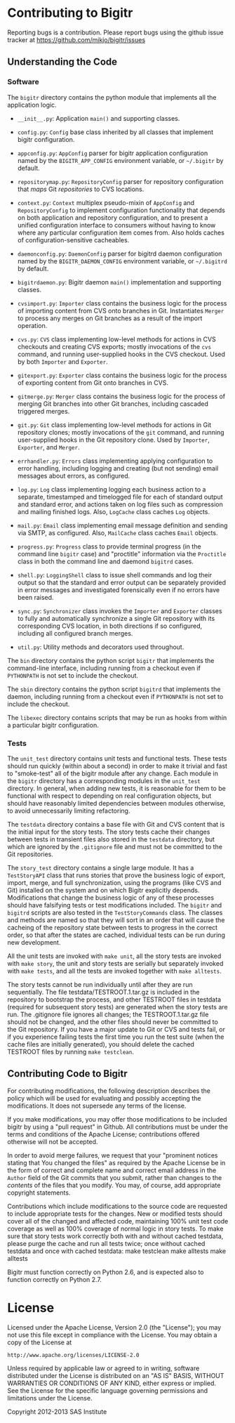 Contributing to Bigitr
======================

Reporting bugs is a contribution.  Please report bugs using the
github issue tracker at https://github.com/mikjo/bigitr/issues


Understanding the Code
----------------------

### Software ###

The `bigitr` directory contains the python module that implements
all the application logic.

* `__init__.py`: Application `main()` and supporting classes.

* `config.py`: `Config` base class inherited by all classes
  that implement bigitr configuration.

* `appconfig.py`: `AppConfig` parser for bigitr application
  configuration named by the `BIGITR_APP_CONFIG` environment
  variable, or `~/.bigitr` by default.

* `repositorymap.py`: `RepositoryConfig` parser for repository
  configuration that *maps* Git *repositories* to CVS locations.

* `context.py`: `Context` multiplex pseudo-mixin of `AppConfig` and
  `RepositoryConfig` to implement configuration functionality that
  depends on both application and repository configuration, and to
  present a unified configuration interface to consumers without
  having to know where any particular configuration item comes from.
  Also holds caches of configuration-sensitive cacheables.

* `daemonconfig.py`: `DaemonConfig` parser for bigitrd daemon
  configuration named by the `BIGITR_DAEMON_CONFIG` environment
  variable, or `~/.bigitrd` by default.

* `bigitrdaemon.py`: Bigitr daemon `main()` implementation and
  supporting classes.

* `cvsimport.py`: `Importer` class contains the business logic
  for the process of importing content from CVS onto branches
  in Git. Instantiates `Merger` to process any merges on Git
  branches as a result of the import operation.

* `cvs.py`: `CVS` class implementing low-level methods for actions
  in CVS checkouts and creating CVS exports; mostly invocations of
  the `cvs` command, and running user-supplied hooks in the CVS
  checkout. Used by both `Importer` and `Exporter`.

* `gitexport.py`: `Exporter` class contains the business logic
  for the process of exporting content from Git onto branches
  in CVS.

* `gitmerge.py`: `Merger` class contains the business logic for
  the process of merging Git branches into other Git branches,
  including cascaded triggered merges.

* `git.py`: `Git` class implementing low-level methods for actions
  in Git repository clones; mostly invocations of the `git` command,
  and running user-supplied hooks in the Git repository clone.
  Used by `Importer`, `Exporter`, and `Merger`.

* `errhandler.py`: `Errors` class implementing applying configuration to
  error handling, including logging and creating (but not sending)
  email messages about errors, as configured.

* `log.py`: `Log` class implementing logging each business action to
  a separate, timestamped and timelogged file for each of standard
  output and standard error, and actions taken on log files such as
  compression and mailing finished logs. Also, `LogCache` class caches
  `Log` objects.

* `mail.py`: `Email` class implementing email message definition and
  sending via SMTP, as configured. Also, `MailCache` class caches
  `Email` objects.

* `progress.py`: `Progress` class to provide terminal progress (in
  the command line `bigitr` case) and "proctitle" information via
  the `Proctitle` class in both the command line and daemond `bigitrd`
  cases.

* `shell.py`: `LoggingShell` class to issue shell commands and log
  their output so that the standard and error output can be separately
  provided in error messages and investigated forensically even if
  no errors have been raised.

* `sync.py`: `Synchronizer` class invokes the `Importer` and
  `Exporter` classes to fully and automatically synchronize a
  single Git repository with its corresponding CVS location, in
  both directions if so configured, including all configured branch
  merges.

* `util.py`: Utility methods and decorators used throughout.

The `bin` directory contains the python script `bigitr` that
implements the command-line interface, including running from a
checkout even if `PYTHONPATH` is not set to include the checkout.

The `sbin` directory contains the python script `bigitrd` that
implements the daemon, including running from a checkout even if
`PYTHONPATH` is not set to include the checkout.

The `libexec` directory contains scripts that may be run as hooks
from within a particular bigitr configuration.

### Tests ###

The `unit_test` directory contains unit tests and functional tests.
These tests should run quickly (within about a second) in order to
make it trivial and fast to "smoke-test" all of the bigitr module
after any change.  Each module in the `bigitr` directory has a
corresponding modules in the `unit_test` directory.  In general,
when adding new tests, it is reasonable for them to be functional
with respect to depending on real configuration objects, but should
have reasonably limited dependencies between modules otherwise,
to avoid unnecessarily limiting refactoring.

The `testdata` directory contains a base file with Git and CVS
content that is the initial input for the story tests.  The story
tests cache their changes between tests in transient files also
stored in the `testdata` directory, but which are ignored by the
`.gitignore` file and must not be committed to the Git repositories.

The `story_test` directory contains a single large module. It has
a `TestStoryAPI` class that runs stories that prove the business
logic of export, import, merge, and full synchronization, using the
programs (like CVS and Git) installed on the system and on which
Bigitr explicitly depends.  Modifications that change the business
logic of any of these processes should have falsifying tests or
test modifications included.  The `bigitr` and `bigitrd` scripts
are also tested in the `TestStoryCommands` class.  The classes and
methods are named so that they will sort in an order that will cause
the cacheing of the repository state between tests to progress in
the correct order, so that after the states are cached, individual
tests can be run during new development.

All the unit tests are invoked with `make unit`, all the story tests
are invoked with `make story`, the unit and story tests are serially
but separately invoked with `make tests`, and all the tests are invoked
together with `make alltests`.

The story tests cannot be run individually until after they are run
sequentially.  The file testdata/TESTROOT.1.tar.gz is included in
the repository to bootstrap the process, and other TESTROOT files
in testdata (required for subsequent story tests) are generated
when the story tests are run.  The .gitignore file ignores all
changes; the TESTROOT.1.tar.gz file should not be changed, and
the other files should never be committed to the Git repository.
If you have a major update to Git or CVS and tests fail, or if
you experience failing tests the first time you run the test suite
(when the cache files are initially generated), you should delete
the cached TESTROOT files by running `make testclean`.


Contributing Code to Bigitr
---------------------------

For contributing modifications, the following description describes
the policy which will be used for evaluating and possibly accepting
the modifications.  It does not supersede any terms of the license.

If you make modifications, you may offer those modifications
to be included bigitr by using a "pull request" in Github.  All
contributions must be under the terms and conditions of the Apache
License; contributions offered otherwise will not be accepted.

In order to avoid merge failures, we request that your "prominent
notices stating that You changed the files" as required by the
Apache License be in the form of correct and complete name and correct
email address in the `Author` field of the Git commits that you
submit, rather than changes to the *contents* of the files that you
modify.  You may, of course, add appropriate copyright statements.

Contributions which include modifications to the source code are
requested to include appropriate tests for the changes.  New or
modified tests should cover all of the changed and affected code,
maintaining 100% unit test code coverage as well as 100% coverage
of normal logic in story tests.  To make sure that story tests work
correctly both with and without cached testdata, please purge the
cache and run all tests twice; once without cached testdata and
once with cached testdata:
    make testclean
    make alltests
    make alltests

Bigitr must function correctly on Python 2.6, and is expected also
to function correctly on Python 2.7.


License
=======

Licensed under the Apache License, Version 2.0 (the "License");
you may not use this file except in compliance with the License.
You may obtain a copy of the License at

    http://www.apache.org/licenses/LICENSE-2.0

Unless required by applicable law or agreed to in writing, software
distributed under the License is distributed on an "AS IS" BASIS,
WITHOUT WARRANTIES OR CONDITIONS OF ANY KIND, either express or implied.
See the License for the specific language governing permissions and
limitations under the License.

Copyright 2012-2013 SAS Institute
